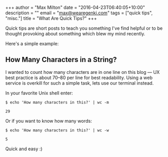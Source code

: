 +++
author = "Max Milton"
date = "2016-04-23T06:40:05+10:00"
description = ""
email = "max@wearegenki.com"
tags = ["quick tips", "misc."]
title = "What Are Quick Tips?"
+++

Quick tips are short posts to teach you something I've find helpful
 or to
 be thought provoking
  about something which blew my mind recently.

Here's a simple example:

## How Many Characters in a String?

I wanted to count how many characters are in one line on this blog &mdash; UX best practice is about 70&ndash;80 per line for best readability. Using a web service is overkill for such a simple task, lets use our terminal instead.

In your favorite Unix shell enter:

`$ echo 'How many characters in this?' | wc -m`

`29`

Or if you want to know how many words:

`$ echo 'How many characters in this?' | wc -w`

`5`

Quick and easy :)
